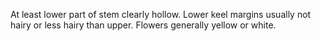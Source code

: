 At least lower part of stem clearly hollow. Lower keel margins usually not hairy or less hairy than upper. Flowers generally yellow or white.
